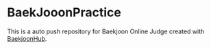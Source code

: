 # BaekJooonPractice
This is a auto push repository for Baekjoon Online Judge created with [BaekjoonHub](https://github.com/BaekjoonHub/BaekjoonHub).
